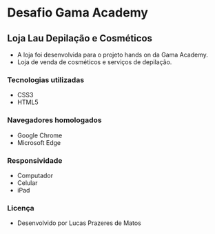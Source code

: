# Desafio Gama Academy

## Loja Lau Depilação e Cosméticos

- A loja foi desenvolvida para o projeto hands on da Gama Academy.
- Loja de venda de cosméticos e serviços de depilação.

### Tecnologias utilizadas

- CSS3
- HTML5

### Navegadores homologados

- Google Chrome
- Microsoft Edge

### Responsividade

- Computador
- Celular
- iPad

### Licença

- Desenvolvido por Lucas Prazeres de Matos
